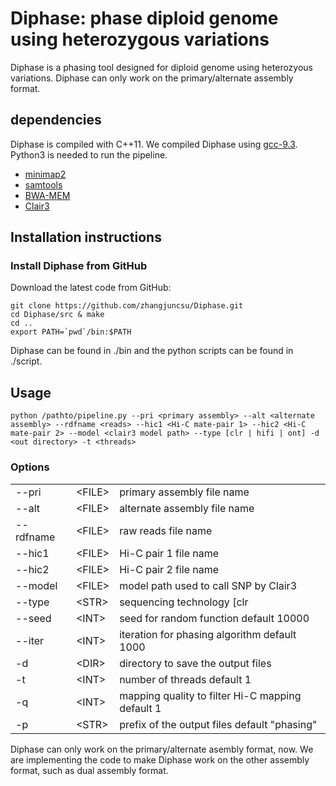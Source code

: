 # Diphase: phase diploid genome using heterozygous variations
Diphase is a phasing tool designed for diploid genome using heterozyous variations. Diphase can only work on the primary/alternate assembly format.
## dependencies
Diphase is compiled with C++11. We compiled Diphase using [gcc-9.3](https://gcc.gnu.org/gcc-9/). Python3 is needed to run the pipeline.
- [minimap2](https://github.com/lh3/minimap2/)
- [samtools](https://github.com/samtools/samtools)
- [BWA-MEM](https://github.com/lh3/bwa)
- [Clair3](https://github.com/HKU-BAL/Clair3)
## Installation instructions
### Install Diphase from GitHub
Download the latest code from GitHub:
```
git clone https://github.com/zhangjuncsu/Diphase.git
cd Diphase/src & make
cd ..
export PATH=`pwd`/bin:$PATH
```
Diphase can be found in ./bin and the python scripts can be found in ./script.
## Usage
```
python /pathto/pipeline.py --pri <primary assembly> --alt <alternate assembly> --rdfname <reads> --hic1 <Hi-C mate-pair 1> --hic2 <Hi-C mate-pair 2> --model <clair3 model path> --type [clr | hifi | ont] -d <out directory> -t <threads>
```
### Options
| | | |
| :--- | :--- | :---|
| --pri | \<FILE> | primary assembly file name 
--alt | \<FILE> | alternate assembly file name |
--rdfname | \<FILE> | raw reads file name |
--hic1 | \<FILE> | Hi-C pair 1 file name |
--hic2 | \<FILE> | Hi-C pair 2 file name |
--model | \<FILE> | model path used to call SNP by Clair3 |
--type | \<STR> | sequencing technology [clr | hifi | ont] |
--seed | \<INT> | seed for random function default 10000 |
--iter | \<INT> | iteration for phasing algorithm default 1000 |
-d | \<DIR> | directory to save the output files |
-t | \<INT> | number of threads default 1 |
-q | \<INT> | mapping quality to filter Hi-C mapping default 1 |
-p | \<STR> | prefix of the output files default "phasing" |

Diphase can only work on the primary/alternate asembly format, now. We are implementing the code to make Diphase work on the other assembly format, such as dual assembly format.